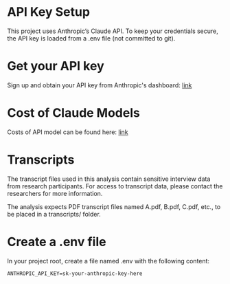 # API Key Setup
This project uses Anthropic’s Claude API. To keep your credentials secure, the API key is loaded from a .env file (not committed to git).

# Get your API key
Sign up and obtain your API key from Anthropic's dashboard: [link](https://console.anthropic.com/settings/keys)

# Cost of Claude Models

Costs of API model can be found here: [link](https://docs.anthropic.com/en/docs/about-claude/pricing)

# Transcripts

The transcript files used in this analysis contain sensitive interview data from research participants. For access to transcript data, please contact the researchers for more information.

The analysis expects PDF transcript files named A.pdf, B.pdf, C.pdf, etc., to be placed in a transcripts/ folder.

# Create a .env file
In your project root, create a file named .env with the following content:

```
ANTHROPIC_API_KEY=sk-your-anthropic-key-here